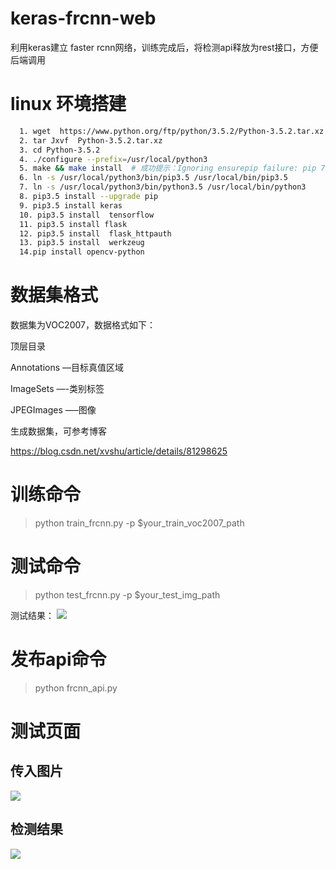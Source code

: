 # keras-frcnn-web

利用keras建立 faster rcnn网络，训练完成后，将检测api释放为rest接口，方便后端调用

# linux 环境搭建
```Bash
  1. wget  https://www.python.org/ftp/python/3.5.2/Python-3.5.2.tar.xz
  2. tar Jxvf  Python-3.5.2.tar.xz
  3. cd Python-3.5.2
  4. ./configure --prefix=/usr/local/python3
  5. make && make install  # 成功提示：Ignoring ensurepip failure: pip 7.1.2 requires SSL/TLS
  6. ln -s /usr/local/python3/bin/pip3.5 /usr/local/bin/pip3.5
  7. ln -s /usr/local/python3/bin/python3.5 /usr/local/bin/python3
  8. pip3.5 install --upgrade pip
  9. pip3.5 install keras
  10. pip3.5 install  tensorflow
  11. pip3.5 install flask
  12. pip3.5 install  flask_httpauth
  13. pip3.5 install  werkzeug
  14.pip install opencv-python
```

# 数据集格式

数据集为VOC2007，数据格式如下：

顶层目录

Annotations —目标真值区域

ImageSets —-类别标签

JPEGImages —–图像


生成数据集，可参考博客

https://blog.csdn.net/xvshu/article/details/81298625

# 训练命令

  >python train_frcnn.py -p $your_train_voc2007_path


# 测试命令

  >python test_frcnn.py -p $your_test_img_path


测试结果：
<img src="https://github.com/xvshu/keras-frcnn-web/blob/master/doc/img-fit.jpg" >


# 发布api命令

  >python frcnn_api.py


# 测试页面
## 传入图片
<img src="https://github.com/xvshu/keras-frcnn-web/blob/master/doc/mian_web.jpg" >


## 检测结果
<img src="https://github.com/xvshu/keras-frcnn-web/blob/master/doc/fit_web.jpg" >



